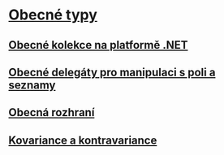 # [Obecné typy](index.md)
## [Obecné kolekce na platformě .NET](collections.md)
## [Obecné delegáty pro manipulaci s poli a seznamy](delegates-for-manipulating-arrays-and-lists.md)
## [Obecná rozhraní](interfaces.md)
## [Kovariance a kontravariance](covariance-and-contravariance.md)
